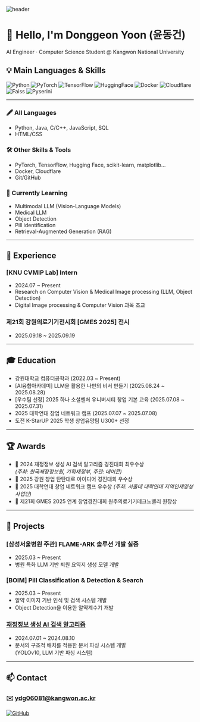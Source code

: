 ![header](https://capsule-render.vercel.app/api?type=waving&color=0:2496ED,100:F38020&height=200&section=header&text=Donggeon%20Yoon&fontSize=45&fontColor=ffffff&animation=fadeIn&fontAlignY=35)
# 👋 Hello, I'm Donggeon Yoon (윤동건)
AI Engineer · Computer Science Student @ Kangwon National University

<!-- 기술 스택 배지 -->
## 💡 Main Languages & Skills
![Python](https://img.shields.io/badge/Python-3776AB?style=for-the-badge&logo=python&logoColor=white)
![PyTorch](https://img.shields.io/badge/PyTorch-EE4C2C?style=for-the-badge&logo=pytorch&logoColor=white)
![TensorFlow](https://img.shields.io/badge/TensorFlow-FF6F00?style=for-the-badge&logo=tensorflow&logoColor=white)
![HuggingFace](https://img.shields.io/badge/HuggingFace-FFD21E?style=for-the-badge&logo=huggingface&logoColor=black)
![Docker](https://img.shields.io/badge/Docker-2496ED?style=for-the-badge&logo=docker&logoColor=white)
![Cloudflare](https://img.shields.io/badge/Cloudflare-F38020?style=for-the-badge&logo=cloudflare&logoColor=white)
![Faiss](https://img.shields.io/badge/Faiss-005571?style=for-the-badge&logo=database&logoColor=white)
![Pyserini](https://img.shields.io/badge/Pyserini-005571?style=for-the-badge&logo=database&logoColor=white)


---

### 🖋️ All Languages
- Python, Java, C/C++, JavaScript, SQL  
- HTML/CSS

### 🛠️ Other Skills & Tools
- PyTorch, TensorFlow, Hugging Face, scikit-learn, matplotlib...  
- Docker, Cloudflare 
- Git/GitHub 

### 🚀 Currently Learning
- Multimodal LLM (Vision-Language Models)
- Medical LLM 
- Object Detection
- Pill identification
- Retrieval-Augmented Generation (RAG)

---

## 🏢 Experience

### [KNU CVMIP Lab] Intern
- 2024.07 ~ Present  
- Research on Computer Vision & Medical Image processing (LLM, Object Detection)  
- Digital Image processing & Computer Vision 과목 조교

### 제21회 강원의료기기전시회 [GMES 2025] 전시 
- 2025.09.18 ~ 2025.09.19  

---

## 🎓 Education

- 강원대학교 컴퓨터공학과 (2022.03 ~ Present)  
- [AI융합아카데미] LLM을 활용한 나만의 비서 만들기 (2025.08.24 ~ 2025.08.28)  
- [우수팀 선정] 2025 하나 소셜벤처 유니버시티 창업 기본 교육 (2025.07.08 ~ 2025.07.31)  
- 2025 대학연대 창업 네트워크 캠프 (2025.07.07 ~ 2025.07.08)  
- 도전 K-StarUP 2025 학생 창업유망팀 U300+ 선정  

---

## 🏆 Awards

- 🥇 2024 재정정보 생성 AI 검색 알고리즘 경진대회 최우수상  
  *(주최: 한국재정정보원, 기획재정부, 주관: 데이콘)*  
- 🥈 2025 강원 창업 탄탄대로 아이디어 경진대회 우수상  
- 🥈 2025 대학연대 창업 네트워크 캠프 우수상
  *(주최: 서울대 대학연대 지역인재양성 사업단)*  
- 🏅 제21회 GMES 2025 연계 창업경진대회 원주의료기기테크노밸리 원장상  

---

## 🚀 Projects

### [삼성서울병원 주관] FLAME-ARK 솔루션 개발 실증
- 2025.03 ~ Present  
- 병원 특화 LLM 기반 퇴원 요약지 생성 모델 개발  

### [BOIM] Pill Classification & Detection & Search
- 2025.03 ~ Present  
- 알약 이미지 기반 인식 및 검색 시스템 개발
- Object Detection을 이용한 알약계수기 개발  

### [재정정보 생성 AI 검색 알고리즘](https://github.com/ydg06081/OCR_YOLO_Parsing_Dacon)
- 2024.07.01 ~ 2024.08.10
- 문서의 구조적 배치를 적용한 문서 파싱 시스템 개발  
  (YOLOv10, LLM 기반 파싱 시스템)  

---

## 📫 Contact


### ✉️ ydg06081@kangwon.ac.kr

[![GitHub](https://img.shields.io/badge/GitHub-181717?style=for-the-badge&logo=github&logoColor=white)](https://github.com/ydg06081)
